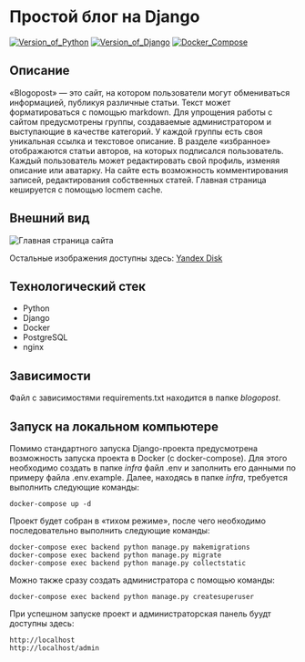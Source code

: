 # Простой блог на Django
[![Version_of_Python](https://img.shields.io/badge/python-3.10-orange?style=flat&logo=python&logoColor=white)](#)
[![Version_of_Django](https://img.shields.io/badge/django-4.2-green?style=flat&logo=django&logoColor=white)](#)
[![Docker_Compose](https://img.shields.io/badge/docker-compose-blue?style=flat&logo=docker&logoColor=white)](#)
## Описание
«Blogopost» — это сайт, на котором пользователи могут обмениваться информацией, публикуя различные статьи. Текст может форматироваться с помощью markdown. Для упрощения работы с сайтом предусмотрены группы, создаваемые администратором и выступающие в качестве категорий. У каждой группы есть своя уникальная ссылка и текстовое описание. В разделе «избранное» отображаются статьи авторов, на которых подписался пользователь. Каждый пользователь может редактировать свой профиль, изменяя описание или аватарку. На сайте есть возможность комментирования записей, редактирования собственных статей. Главная страница кешируется с помощью locmem cache.

## Внешний вид
![Главная страница сайта](https://s144vlx.storage.yandex.net/rdisk/33b50443ed2148c3b91e362d22c727b1847d709c1f2a8ee320666bdadbf6b282/64413c72/k3Tw5lsORVidoeFyRcYqt1FdXhU7-2AvwVWwV17pmhNwHXixbB9b-PDUR9eJh4pJ68SRnhqxGUDoEtIZR_aBTQ==?uid=1425571490&filename=main-page.png&disposition=inline&hash=&limit=0&content_type=image%2Fpng&owner_uid=1425571490&fsize=756382&hid=6d5dd484d3f66790351ba200ab8ea0a8&media_type=image&tknv=v2&etag=4b141f5181e3311f66ddeeaa8e60b95b&rtoken=EcWwn31H6wlN&force_default=yes&ycrid=na-935b6abc72ccf81f6e9e5b79908a3832-downloader17f&ts=5f9c46c928080&s=68475ea44013e78aa1862b2464c6ec33404936639455b49ce29abaf79a58f485&pb=U2FsdGVkX1-rZbltMd-h8TaEBG6CGR3JSOU2JY9Dlkv679RZzkp7u0kJViyQt5ps3p7cqsVYsPENEtPNSQWXqo2_8gCUPrCjrJcsyqcp0rQ)

Остальные изображения доступны здесь: [Yandex Disk](https://disk.yandex.ru/d/I7yAlevdJAFy4w)

## Технологический стек
- Python
- Django
- Docker
- PostgreSQL
- nginx

## Зависимости
Файл с зависимостями requirements.txt находится в папке *blogopost*.

## Запуск на локальном компьютере
Помимо стандартного запуска Django-проекта предусмотрена возможность запуска проекта в Docker (с docker-compose). Для этого необходимо создать в папке *infra* файл .env и заполнить его данными по примеру файла .env.example. Далее, находясь в папке *infra*, требуется выполнить следующие команды:
```
docker-compose up -d
```
Проект будет собран в «тихом режиме», после чего необходимо последовательно выполнить следующие команды: 
```
docker-compose exec backend python manage.py makemigrations
docker-compose exec backend python manage.py migrate
docker-compose exec backend python manage.py collectstatic
```
Можно также сразу создать администратора с помощью команды:
```
docker-compose exec backend python manage.py createsuperuser
```
При успешном запуске проект и администраторская панель буудт доступны здесь:
```
http://localhost
http://localhost/admin
```
